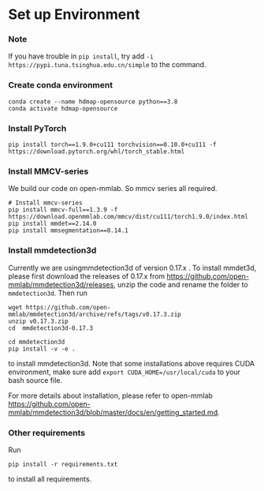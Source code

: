 # Set up Environment 

### Note

If you have trouble in `pip install`, try add `-i https://pypi.tuna.tsinghua.edu.cn/simple` to  the command.

### Create conda environment

```
conda create --name hdmap-opensource python==3.8
conda activate hdmap-opensource
```

### Install PyTorch

```
pip install torch==1.9.0+cu111 torchvision==0.10.0+cu111 -f https://download.pytorch.org/whl/torch_stable.html
```

### Install MMCV-series

We build our code on open-mmlab. So mmcv series all required.

```
# Install mmcv-series
pip install mmcv-full==1.3.9 -f https://download.openmmlab.com/mmcv/dist/cu111/torch1.9.0/index.html
pip install mmdet==2.14.0
pip install mmsegmentation==0.14.1
```

### Install mmdetection3d

Currently we are usingmmdetection3d of  version 0.17.x . To install mmdet3d, please first download the releases of 0.17.x from <https://github.com/open-mmlab/mmdetection3d/releases>, unzip the code and rename the folder to `mmdetection3d`. Then run

```
wget https://github.com/open-mmlab/mmdetection3d/archive/refs/tags/v0.17.3.zip
unzip v0.17.3.zip
cd  mmdetection3d-0.17.3
```

```
cd mmdetection3d
pip install -v -e .
```

to install mmdetection3d. Note that some installations above requires CUDA environment, make sure add `export CUDA_HOME=/usr/local/cuda` to your bash source file.

For more details about installation, please refer to open-mmlab <https://github.com/open-mmlab/mmdetection3d/blob/master/docs/en/getting_started.md>.

### Other requirements

Run

```
pip install -r requirements.txt
```

to install all requirements.